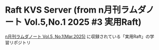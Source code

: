 # Raft KVS Server (from n月刊ラムダノート Vol.5,No.1 2025 #3 実用Raft)

[n月刊ラムダノート Vol.5, No.1(Mar.2025)](https://www.lambdanote.com/products/n-vol-5-no-1) に収録されている「実用Raft」の学習リポジトリ
